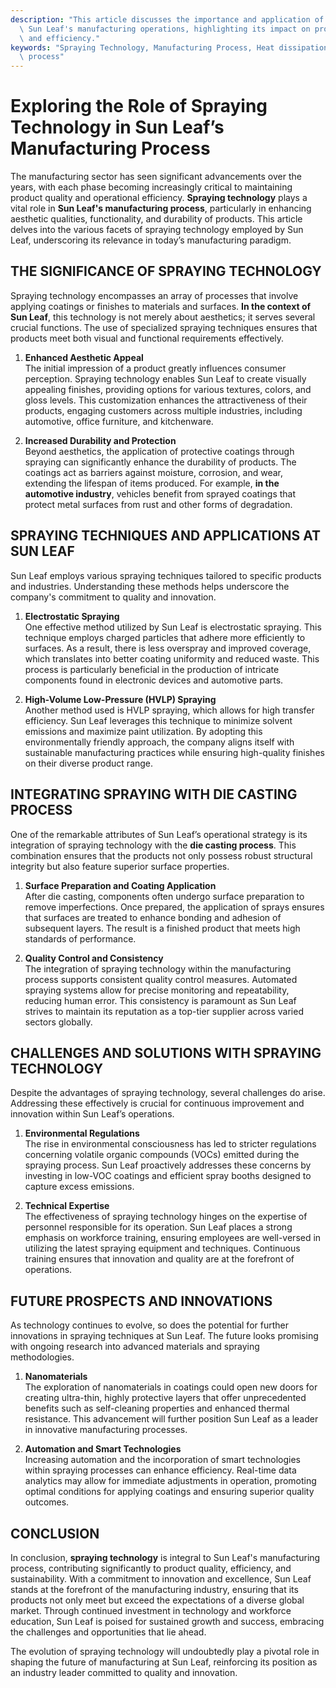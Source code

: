 ```yaml
---
description: "This article discusses the importance and application of spraying technology within\
  \ Sun Leaf's manufacturing operations, highlighting its impact on product quality\
  \ and efficiency."
keywords: "Spraying Technology, Manufacturing Process, Heat dissipation performance, Die casting\
  \ process"
---
```

# Exploring the Role of Spraying Technology in Sun Leaf’s Manufacturing Process

The manufacturing sector has seen significant advancements over the years, with each phase becoming increasingly critical to maintaining product quality and operational efficiency. **Spraying technology** plays a vital role in **Sun Leaf's manufacturing process**, particularly in enhancing aesthetic qualities, functionality, and durability of products. This article delves into the various facets of spraying technology employed by Sun Leaf, underscoring its relevance in today’s manufacturing paradigm.

## THE SIGNIFICANCE OF SPRAYING TECHNOLOGY

Spraying technology encompasses an array of processes that involve applying coatings or finishes to materials and surfaces. **In the context of Sun Leaf**, this technology is not merely about aesthetics; it serves several crucial functions. The use of specialized spraying techniques ensures that products meet both visual and functional requirements effectively.

1. **Enhanced Aesthetic Appeal**  
   The initial impression of a product greatly influences consumer perception. Spraying technology enables Sun Leaf to create visually appealing finishes, providing options for various textures, colors, and gloss levels. This customization enhances the attractiveness of their products, engaging customers across multiple industries, including automotive, office furniture, and kitchenware.

2. **Increased Durability and Protection**  
   Beyond aesthetics, the application of protective coatings through spraying can significantly enhance the durability of products. The coatings act as barriers against moisture, corrosion, and wear, extending the lifespan of items produced. For example, **in the automotive industry**, vehicles benefit from sprayed coatings that protect metal surfaces from rust and other forms of degradation.

## SPRAYING TECHNIQUES AND APPLICATIONS AT SUN LEAF

Sun Leaf employs various spraying techniques tailored to specific products and industries. Understanding these methods helps underscore the company's commitment to quality and innovation.

1. **Electrostatic Spraying**  
   One effective method utilized by Sun Leaf is electrostatic spraying. This technique employs charged particles that adhere more efficiently to surfaces. As a result, there is less overspray and improved coverage, which translates into better coating uniformity and reduced waste. This process is particularly beneficial in the production of intricate components found in electronic devices and automotive parts.

2. **High-Volume Low-Pressure (HVLP) Spraying**  
   Another method used is HVLP spraying, which allows for high transfer efficiency. Sun Leaf leverages this technique to minimize solvent emissions and maximize paint utilization. By adopting this environmentally friendly approach, the company aligns itself with sustainable manufacturing practices while ensuring high-quality finishes on their diverse product range.

## INTEGRATING SPRAYING WITH DIE CASTING PROCESS

One of the remarkable attributes of Sun Leaf’s operational strategy is its integration of spraying technology with the **die casting process**. This combination ensures that the products not only possess robust structural integrity but also feature superior surface properties.

1. **Surface Preparation and Coating Application**  
   After die casting, components often undergo surface preparation to remove imperfections. Once prepared, the application of sprays ensures that surfaces are treated to enhance bonding and adhesion of subsequent layers. The result is a finished product that meets high standards of performance.

2. **Quality Control and Consistency**  
   The integration of spraying technology within the manufacturing process supports consistent quality control measures. Automated spraying systems allow for precise monitoring and repeatability, reducing human error. This consistency is paramount as Sun Leaf strives to maintain its reputation as a top-tier supplier across varied sectors globally.

## CHALLENGES AND SOLUTIONS WITH SPRAYING TECHNOLOGY

Despite the advantages of spraying technology, several challenges do arise. Addressing these effectively is crucial for continuous improvement and innovation within Sun Leaf’s operations.

1. **Environmental Regulations**  
   The rise in environmental consciousness has led to stricter regulations concerning volatile organic compounds (VOCs) emitted during the spraying process. Sun Leaf proactively addresses these concerns by investing in low-VOC coatings and efficient spray booths designed to capture excess emissions.

2. **Technical Expertise**  
   The effectiveness of spraying technology hinges on the expertise of personnel responsible for its operation. Sun Leaf places a strong emphasis on workforce training, ensuring employees are well-versed in utilizing the latest spraying equipment and techniques. Continuous training ensures that innovation and quality are at the forefront of operations.

## FUTURE PROSPECTS AND INNOVATIONS

As technology continues to evolve, so does the potential for further innovations in spraying techniques at Sun Leaf. The future looks promising with ongoing research into advanced materials and spraying methodologies.

1. **Nanomaterials**  
   The exploration of nanomaterials in coatings could open new doors for creating ultra-thin, highly protective layers that offer unprecedented benefits such as self-cleaning properties and enhanced thermal resistance. This advancement will further position Sun Leaf as a leader in innovative manufacturing processes.

2. **Automation and Smart Technologies**  
   Increasing automation and the incorporation of smart technologies within spraying processes can enhance efficiency. Real-time data analytics may allow for immediate adjustments in operation, promoting optimal conditions for applying coatings and ensuring superior quality outcomes.

## CONCLUSION

In conclusion, **spraying technology** is integral to Sun Leaf's manufacturing process, contributing significantly to product quality, efficiency, and sustainability. With a commitment to innovation and excellence, Sun Leaf stands at the forefront of the manufacturing industry, ensuring that its products not only meet but exceed the expectations of a diverse global market. Through continued investment in technology and workforce education, Sun Leaf is poised for sustained growth and success, embracing the challenges and opportunities that lie ahead. 

The evolution of spraying technology will undoubtedly play a pivotal role in shaping the future of manufacturing at Sun Leaf, reinforcing its position as an industry leader committed to quality and innovation.
